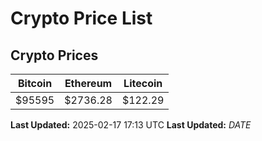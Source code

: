 # Crypto Price List

## Crypto Prices
| Bitcoin | Ethereum | Litecoin |
| ------- | -------- | -------- |
| $95595 | $2736.28 | $122.29 |
**Last Updated:** 2025-02-17 17:13 UTC
**Last Updated:** $DATE$
